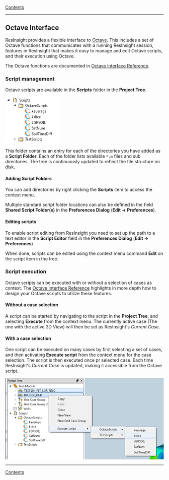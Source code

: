 [ Contents ](UsersGuide.md#contents)

-----
## Octave Interface

ResInsight provides a flexible interface to [Octave](http://www.gnu.org/software/octave/ "Octave").
This includes a set of Octave functions that communicates with a running ResInsight session, features in ResInsight that makes it easy to manage and edit Octave scripts, and their execution using Octave.  

The Octave functions are documented in [ Octave Interface Reference](OctaveInterfaceReference.md).


### Script management 
Octave scripts are available in the **Scripts** folder in the **Project Tree**. 

![](images/OctaveScriptTree.png)

This folder contains an entry for each of the directories you have added as a **Script Folder**. Each of the folder lists available `*.m` files and sub directories. The tree is continuously updated to reflect the file structure on disk.

#### Adding Script Folders
You can add directories by right clicking the **Scripts** item to access the context menu.

Multiple standard script folder locations can also be defined in the field **Shared Script Folder(s)** in the **Preferences Dialog** (**Edit -> Preferences**). 

#### Editing scripts 
To enable script editing from ResInsight you need to set up the path to a text editor in the **Script Editor** field in the **Preferences Dialog** (**Edit -> Preferences**) 

When done, scripts can be edited using the context menu command **Edit** on the script item in the tree.

### Script execution
Octave scripts can be executed with or without a selection of cases as context. The [ Octave Interface Reference](OctaveInterfaceReference.md) highlights in more depth how to design your Octave scripts to utilize these features.

#### Without a case selection 
A script can be started by navigating to the script in the **Project Tree**, and selecting **Execute** from the context menu. The currently active case (The one with the active 3D View) will then be set as ResInsight's *Current Case*. 

#### With a case selection
One script can be executed on many cases by first selecting a set of cases, and then activating **Execute script** from the context menu for the case selection. The script is then executed once pr selected case. Each time ResInsight's *Current Case* is updated, making it accessible from the Octave script. 

![](images/ExecuteOctaveScriptOnSelectedCases.png)


------
[ Contents ](UsersGuide.md#contents)
